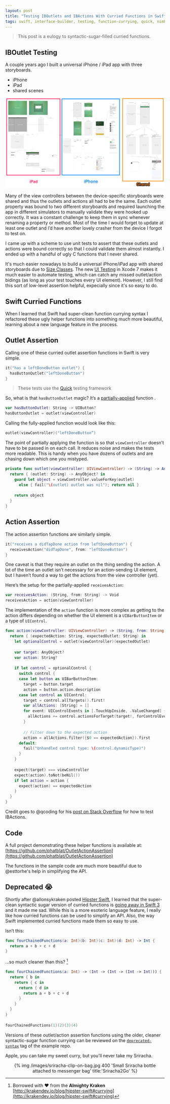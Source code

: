 ```yaml
---
layout: post
title: "Testing IBOutlets and IBActions With Curried Functions in Swift"
tags: swift, interface-builder, testing, function-currying, quick, nimble
---
```


> This post is a eulogy to syntactic-sugar-filled curried functions.

## IBOutlet Testing

A couple years ago I built a universal iPhone / iPad app with three storyboards.

- iPhone
- iPad
- shared scenes

![](/images/firefly-storyboards.png "iPad, iPhone and shared storyboards")

Many of the view controllers between the device-specific storyboards were shared and thus the outlets and actions all had to be the same. Each outlet property was bound to two different storyboards and required launching the app in different simulators to manually validate they were hooked up correctly. It was a constant challenge to keep them in sync whenever renaming a property or method. Most of the time I would forget to update at least one outlet and I’d have another lovely crasher from the device I forgot to test on.

I came up with a scheme to use unit tests to assert that these outlets and actions were bound correctly so that I could validate them almost instantly. I ended up with a handful of ugly C functions that I never shared.

It's much easier nowadays to build a universal iPhone/iPad app with shared storyboards due to [Size Classes](https://developer.apple.com/library/ios/recipes/xcode_help-IB_adaptive_sizes/chapters/AboutAdaptiveSizeDesign.html). The new [UI Testing](https://developer.apple.com/videos/play/wwdc2015/406/) in Xcode 7 makes it much easier to automate testing, which can catch any missed outlet/action bidings (as long as your test touches every UI element). However, I still find this sort of low-level assertion helpful, expecially since it's so easy to do.

## Swift Curried Functions

When I learned that Swift had super-clean function currying syntax I refactored these ugly helper functions into something much more beautiful, learning about a new language feature in the process.

## Outlet Assertion

Calling one of these curried outlet assertion functions in Swift is very simple.

```swift
it("has a leftDoneButton outlet") {
  hasButtonOutlet("leftDoneButton")
}
```

> These tests  use the [Quick](https://github.com/Quick/Quick) testing framework

So, what is that `hasButtonOutlet` magic? It’s a [partially-applied](https://en.m.wikipedia.org/wiki/Partial_application) function .

```swift
var hasButtonOutlet: String -> UIButton?
hasButtonOutlet = outlet(viewController)
```

Calling the fully-applied function would look like this:

```swift
outlet(viewController)("leftDoneButton”)
```

The point of partially applying the function is so that `viewController` doesn’t have to be passed in on each call. It reduces noise and makes the tests more readable. This is handy when you have dozens of outlets and are chasing down which one you mistyped.

```swift
private func outlet(viewController: UIViewController) -> (String) -> AnyObject? {
  return { (outlet: String) -> AnyObject? in
    guard let object = viewController.valueForKey(outlet)
      else { fail("\(outlet) outlet was nil"); return nil }

    return object
  }
}
```

## Action Assertion

The action assertion functions are similarly simple.

```swift
it("receives a didTapDone action from leftDoneButton") {
  receivesAction("didTapDone", from: "leftDoneButton")
}
```

One caveat is that they require an outlet on the thing sending the action. A lot of the time an outlet isn’t necessary for an action-sending UI element, but I haven’t found a way to get the actions from the view controller (yet).

Here’s the setup for the partially-applied `receivesAction`:

```swift
var receivesAction: (String, from: String) -> Void
receivesAction = action(viewController)
```

The implementation of the `action` function is more complex as getting to the action differs depending on whether the UI element is a `UIBarButtonItem` or a type of `UIControl`.

```swift
func action(viewController: UIViewController) -> (String, from: String) -> Void {
  return { (expectedAction: String, expectedOutlet: String) in
    let optionalControl = outlet(viewController)(expectedOutlet)

    var target: AnyObject?
    var action: String?

    if let control = optionalControl {
      switch control {
      case let button as UIBarButtonItem:
        target = button.target
        action = button.action.description
      case let control as UIControl:
        target = control.allTargets().first!
        var allActions: [String] = []
        for event: UIControlEvents in [.TouchUpInside, .ValueChanged] {
          allActions += control.actionsForTarget(target!, forControlEvent: event) ?? []
        }

        // Filter down to the expected action
        action = allActions.filter({$0 == expectedAction}).first
      default:
        fail("Unhandled control type: \(control.dynamicType)")
      }
    }

    expect(target) === viewController
    expect(action).toNot(beNil())
    if let action = action {
      expect(action) == expectedAction
    }
  }
}
```

Credit goes to @qcoding for his [post on Stack Overflow](http://stackoverflow.com/questions/18699524/is-it-possible-to-test-ibaction) for how to test IBActions.

## Code

A full project demonstrating these helper functions is available at:
[https://github.com/phatblat/OutletActionAssertion](https://github.com/phatblat/OutletActionAssertion)

The functions in the sample code are much more beautiful due to @esttorhe's help in simplifying the API.

## Deprecated 😭

Shortly after @allonsykraken posted [Hipster Swift](http://krakendev.io/blog/hipster-swift), I learned that the super-clean syntactic sugar version of curried functions is [going away in Swift 3](https://github.com/apple/swift-evolution/blob/master/proposals/0002-remove-currying.md) and it made me sad. While this is a more esoteric language feature, I really like how curried functions can be used to simplify an API. Also, the way Swift implemented curried functions made them so easy to use.

Isn’t this:

```swift
func fourChainedFunctions(a: Int)(b: Int)(c: Int)(d: Int) -> Int {
  return a + b + c + d
}
```

…so much cleaner than this? [^curried-function-example]

```swift
func fourChainedFunctions(a: Int) -> (Int -> (Int -> (Int -> Int))) {
  return { b in
    return { c in
      return { d in
        return a + b + c + d
      }
    }
  }
}

fourChainedFunctions(1)(2)(3)(4)
```

[^curried-function-example]: Borrowed with :heart: from the **Almighty Kraken** [http://krakendev.io/blog/hipster-swift#currying](http://krakendev.io/blog/hipster-swift#currying)

Versions of these outlet/action assertion functions using the older, cleaner  syntactic-sugar function currying can be reviewed on the [`deprecated-syntax`](https://github.com/phatblat/CurriedOutletFunctions/blob/deprecated-syntax/CurriedOutletFunctionsTests/SpecFunctions.swift#L47) tag of the example repo.

Apple, you can take my sweet curry, but you'll never take my Sriracha.

<center>
{% img /images/sriracha-clip-on-bag.jpg 400 'Small Sriracha bottle attached to messenger bag' title:'Sriracha2Go' %}
</center>
